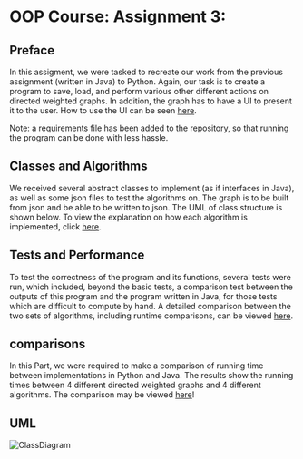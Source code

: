 # OOP Course: Assignment 3:
## Preface
In this assigment, we were tasked to recreate our work from the previous assignment (written in Java) to Python.
Again, our task is to create a program to save, load, and perform various other different actions on directed weighted
graphs. In addition, the graph has to have a UI to present it to the user. How to use the UI can be seen [here](https://github.com/TalMalchi/Ex3_OOP/wiki/Using-the-GUI).

Note: a requirements file has been added to the repository, so that running the program can be done with less hassle.

## Classes and Algorithms
We received several abstract classes to implement (as if interfaces in Java), as well as some json files to test the
algorithms on. The graph is to be built from json and be able to be written to json. The UML of class structure is
shown below. To view the explanation on how each algorithm is implemented, click [here](https://github.com/TalMalchi/Ex3_OOP/wiki/GraphAlgo).

## Tests and Performance
To test the correctness of the program and its functions, several tests were run, which included, beyond the basic
tests, a comparison test between the outputs of this program and the program written in Java, for those tests which are
difficult to compute by hand. A detailed comparison between the two sets of algorithms, including runtime comparisons,
can be viewed [here](https://github.com/TalMalchi/Ex3_OOP/wiki/Comparisons).

## comparisons
In this Part,  we were required to make a comparison of running time between implementations in Python and Java.
The results show the running times between 4 different directed weighted graphs and 4 different algorithms.
The comparison may be viewed [here](https://github.com/TalMalchi/Ex3_OOP/wiki/Comparisons)!

## UML 

![ClassDiagram](https://user-images.githubusercontent.com/93086649/147412697-01b3b5cd-1acd-461f-be57-cc64568610d4.png)
